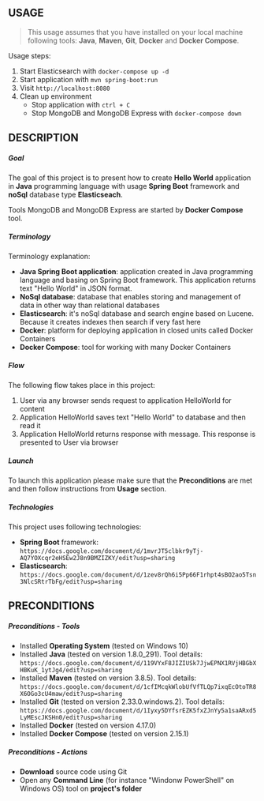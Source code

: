 USAGE
-----

> This usage assumes that you have installed on your local machine following tools: **Java**, **Maven**, **Git**, **Docker** and **Docker Compose**.

Usage steps:
1. Start Elasticsearch with `docker-compose up -d`
1. Start application with `mvn spring-boot:run`
1. Visit `http://localhost:8080`
1. Clean up environment 
     * Stop application with `ctrl + C`
     * Stop MongoDB and MongoDB Express with `docker-compose down`


DESCRIPTION
-----------

##### Goal
The goal of this project is to present how to create **Hello World** application in **Java** programming language with usage **Spring Boot** framework and **noSql** database type **Elasticseach**.

Tools MongoDB and MongoDB Express are started by **Docker Compose** tool.

##### Terminology
Terminology explanation:
* **Java Spring Boot application**: application created in Java programming language and basing on Spring Boot framework. This application returns text "Hello World" in JSON format.
* **NoSql database**: database that enables storing and management of data in other way than relational databases
* **Elasticsearch**: it's noSql database and search engine based on Lucene. Because it creates indexes then search if very fast here
* **Docker**: platform for deploying application in closed units called Docker Containers
* **Docker Compose**: tool for working with many Docker Containers

##### Flow
The following flow takes place in this project:
1. User via any browser sends request to application HelloWorld for content
1. Application HelloWorld saves text "Hello World" to database and then read it
1. Application HelloWorld returns response with message. This response is presented to User via browser

##### Launch
To launch this application please make sure that the **Preconditions** are met and then follow instructions from **Usage** section.

##### Technologies
This project uses following technologies:
* **Spring Boot** framework: `https://docs.google.com/document/d/1mvrJT5clbkr9yTj-AQ7YOXcqr2eHSEw2J8n9BMZIZKY/edit?usp=sharing`
* **Elasticsearch**: `https://docs.google.com/document/d/1zev8rQh6i5Pp66F1rhpt4sBO2ao5Tsn3NlcSRtrTbFg/edit?usp=sharing`


PRECONDITIONS
-------------
##### Preconditions - Tools
* Installed **Operating System** (tested on Windows 10)
* Installed **Java** (tested on version 1.8.0_291). Tool details: `https://docs.google.com/document/d/119VYxF8JIZIUSk7JjwEPNX1RVjHBGbXHBKuK_1ytJg4/edit?usp=sharing`
* Installed **Maven** (tested on version 3.8.5). Tool details: `https://docs.google.com/document/d/1cfIMcqkWlobUfVfTLQp7ixqEcOtoTR8X6OGo3cU4maw/edit?usp=sharing`
* Installed **Git** (tested on version 2.33.0.windows.2). Tool details: `https://docs.google.com/document/d/1Iyxy5DYfsrEZK5fxZJnYy5a1saARxd5LyMEscJKSHn0/edit?usp=sharing`
* Installed **Docker** (tested on version 4.17.0)
* Installed **Docker Compose** (tested on version 2.15.1)

##### Preconditions - Actions
* **Download** source code using Git 
* Open any **Command Line** (for instance "Windonw PowerShell" on Windows OS) tool on **project's folder**